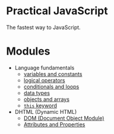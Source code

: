 # Practical JavaScript

The fastest way to JavaScript.

# Modules

- Language fundamentals
  - [variables and constants](/const-let-var)
  - [logical operators](/logical-operators)
  - [conditionals and loops](/conditionals-and-loops)
  - [data types](/data-types)
  - [objects and arrays](/objects-arrays)
  - [`this` keyword](/this)
- DHTML (Dynamic HTML)
  - [DOM (Document Object Module)](/document-object-model)
  - [Attributes and Properties](/dom-props-attrs)
